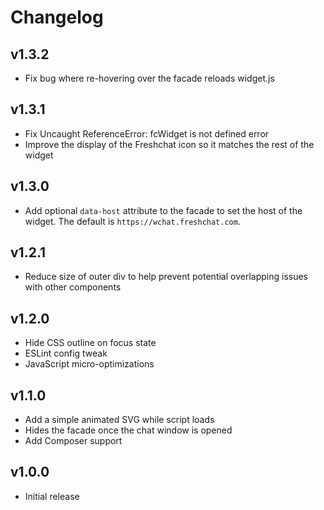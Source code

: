 # Changelog

## v1.3.2

- Fix bug where re-hovering over the facade reloads widget.js

## v1.3.1

- Fix Uncaught ReferenceError: fcWidget is not defined error
- Improve the display of the Freshchat icon so it matches the rest of the widget

## v1.3.0

- Add optional `data-host` attribute to the facade to set the host of the widget. The default is `https://wchat.freshchat.com`.

## v1.2.1

- Reduce size of outer div to help prevent potential overlapping issues with other components

## v1.2.0

- Hide CSS outline on focus state
- ESLint config tweak
- JavaScript micro-optimizations

## v1.1.0

- Add a simple animated SVG while script loads
- Hides the facade once the chat window is opened
- Add Composer support

## v1.0.0

- Initial release
